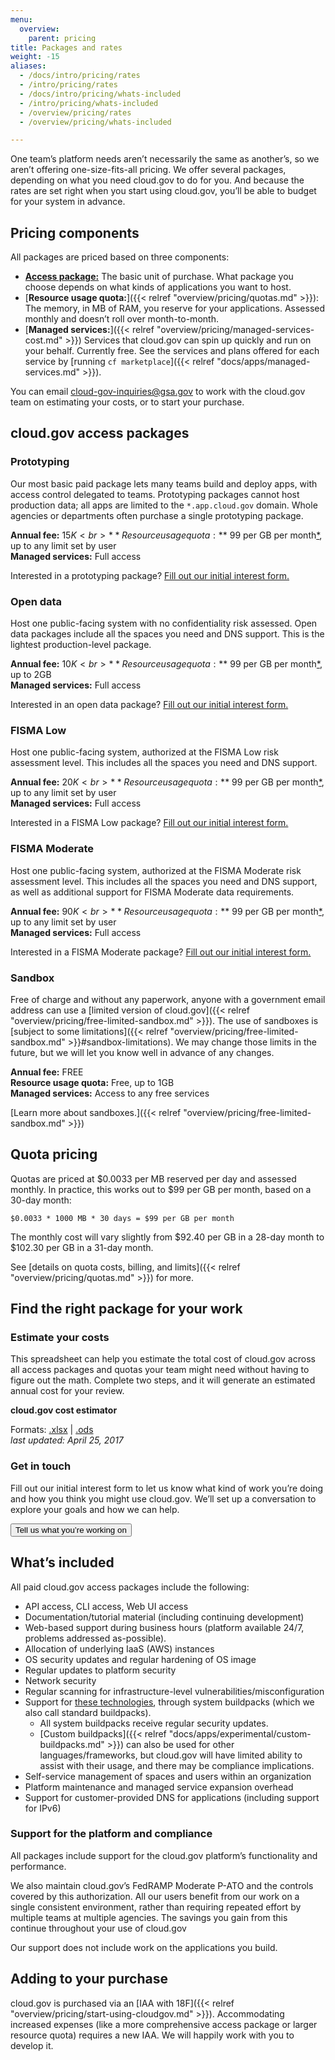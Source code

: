 ```yaml
---
menu:
  overview:
    parent: pricing
title: Packages and rates
weight: -15
aliases:
  - /docs/intro/pricing/rates
  - /intro/pricing/rates
  - /docs/intro/pricing/whats-included
  - /intro/pricing/whats-included
  - /overview/pricing/rates
  - /overview/pricing/whats-included

---
```


One team’s platform needs aren’t necessarily the same as another’s, so we aren’t offering one-size-fits-all pricing. We offer several packages, depending on what you need cloud.gov to do for you. And because the rates are set right when you start using cloud.gov, you’ll be able to budget for your system in advance.

## Pricing components

All packages are priced based on three components:

- [**Access package:**](#cloud-gov-access-packages) The basic unit of purchase. What package you choose depends on what kinds of applications you want to host.
- [**Resource usage quota:**]({{< relref "overview/pricing/quotas.md" >}}): The memory, in MB of RAM, you reserve for your applications. Assessed monthly and doesn’t roll over month-to-month.
- [**Managed services:**]({{< relref "overview/pricing/managed-services-cost.md" >}}) Services that cloud.gov can spin up quickly and run on your behalf. Currently free. See the services and plans offered for each service by [running `cf marketplace`]({{< relref "docs/apps/managed-services.md" >}}).

You can email [cloud-gov-inquiries@gsa.gov](mailto:cloud-gov-inquiries@gsa.gov) to work with the cloud.gov team on estimating your costs, or to start your purchase.

## cloud.gov access packages

### Prototyping

Our most basic paid package lets many teams build and deploy apps, with access control delegated to teams. Prototyping packages cannot host production data; all apps are limited to the `*.app.cloud.gov` domain. Whole agencies or departments often purchase a single prototyping package.

**Annual fee:** $15K<br>
**Resource usage quota:** ~$99 per GB per month[*](#quota-pricing), up to any limit set by user<br>
**Managed services:** Full access

Interested in a prototyping package? [Fill out our initial interest form.](https://docs.google.com/forms/d/e/1FAIpQLSevZfuJ_4KE-MZlm9gttYfsXQp0PJL7OR6k6LbZ9XnFn-oA6g/viewform)

### Open data

Host one public-facing system with no confidentiality risk assessed. Open data packages include all the spaces you need and DNS support. This is the lightest production-level package.

**Annual fee:** $10K<br>
**Resource usage quota:** ~$99 per GB per month[*](#quota-pricing), up to 2GB<br>
**Managed services:** Full access

Interested in an open data package? [Fill out our initial interest form.](https://docs.google.com/forms/d/e/1FAIpQLSevZfuJ_4KE-MZlm9gttYfsXQp0PJL7OR6k6LbZ9XnFn-oA6g/viewform)

### FISMA Low

Host one public-facing system, authorized at the FISMA Low risk assessment level. This includes all the spaces you need and DNS support.

**Annual fee:** $20K<br>
**Resource usage quota:** ~$99 per GB per month[*](#quota-pricing), up to any limit set by user<br>
**Managed services:** Full access

Interested in a FISMA Low package? [Fill out our initial interest form.](https://docs.google.com/forms/d/e/1FAIpQLSevZfuJ_4KE-MZlm9gttYfsXQp0PJL7OR6k6LbZ9XnFn-oA6g/viewform)

### FISMA Moderate

Host one public-facing system, authorized at the FISMA Moderate risk assessment level. This includes all the spaces you need and DNS support, as well as additional support for FISMA Moderate data requirements.

**Annual fee:** $90K<br>
**Resource usage quota:** ~$99 per GB per month[*](#quota-pricing), up to any limit set by user<br>
**Managed services:** Full access

Interested in a FISMA Moderate package? [Fill out our initial interest form.](https://docs.google.com/forms/d/e/1FAIpQLSevZfuJ_4KE-MZlm9gttYfsXQp0PJL7OR6k6LbZ9XnFn-oA6g/viewform)

### Sandbox

Free of charge and without any paperwork, anyone with a government email address can use a [limited version of cloud.gov]({{< relref "overview/pricing/free-limited-sandbox.md" >}}). The use of sandboxes is [subject to some limitations]({{< relref "overview/pricing/free-limited-sandbox.md" >}}#sandbox-limitations). We may change those limits in the future, but we will let you know well in advance of any changes.

**Annual fee:** FREE<br>
**Resource usage quota:** Free, up to 1GB<br>
**Managed services:** Access to any free services

[Learn more about sandboxes.]({{< relref "overview/pricing/free-limited-sandbox.md" >}})

## Quota pricing

Quotas are priced at $0.0033 per MB reserved per day and assessed monthly. In practice, this works out to $99 per GB per month, based on a 30-day month:

`$0.0033 * 1000 MB * 30 days = $99 per GB per month`

The monthly cost will vary slightly from $92.40 per GB in a 28-day month to $102.30 per GB in a 31-day month.

See [details on quota costs, billing, and limits]({{< relref "overview/pricing/quotas.md" >}}) for more.

## Find the right package for your work

### Estimate your costs
This spreadsheet can help you estimate the total cost of cloud.gov across all access packages and quotas your team might need without having to figure out the math. Complete two steps, and it will generate an estimated annual cost for your review.

**cloud.gov cost estimator**

Formats: [.xlsx](cloudgov_cost_estimator_20170425.xlsx) | [.ods](/resources/cloudgov_cost_estimator_20170425.ods) <br />
*last updated: April 25, 2017*


### Get in touch
Fill out our initial interest form to let us know what kind of work you’re doing and how you think you might use cloud.gov. We’ll set up a conversation to explore your goals and how we can help.

[<button class="action action-primary usa-button usa-button-primary">Tell us what you’re working on</button>](https://docs.google.com/forms/d/e/1FAIpQLSevZfuJ_4KE-MZlm9gttYfsXQp0PJL7OR6k6LbZ9XnFn-oA6g/viewform)

## What’s included

All paid cloud.gov access packages include the following:

- API access, CLI access, Web UI access
- Documentation/tutorial material (including continuing development)
- Web-based support during business hours (platform available 24/7, problems addressed as-possible).
- Allocation of underlying IaaS (AWS) instances
- OS security updates and regular hardening of OS image
- Regular updates to platform security
- Network security
- Regular scanning for infrastructure-level vulnerabilities/misconfiguration
- Support for [these technologies](http://docs.cloudfoundry.org/buildpacks/#system-buildpacks), through system buildpacks (which we also call standard buildpacks).
    - All system buildpacks receive regular security updates.
    - [Custom buildpacks]({{< relref "docs/apps/experimental/custom-buildpacks.md" >}}) can also be used for other languages/frameworks, but cloud.gov will have limited ability to assist with their usage, and there may be compliance implications.
- Self-service management of spaces and users within an organization
- Platform maintenance and managed service expansion overhead
- Support for customer-provided DNS for applications (including support for IPv6)

### Support for the platform and compliance

All packages include support for the cloud.gov platform’s functionality and performance.

We also maintain cloud.gov’s FedRAMP Moderate P-ATO and the controls covered by this authorization. All our users benefit from our work on a single consistent environment, rather than requiring repeated effort by multiple teams at multiple agencies. The savings you gain from this continue throughout your use of cloud.gov

Our support does not include work on the applications you build.

## Adding to your purchase

cloud.gov is purchased via an [IAA with 18F]({{< relref "overview/pricing/start-using-cloudgov.md" >}}). Accommodating increased expenses (like a more comprehensive access package or larger resource quota) requires a new IAA. We will happily work with you to develop it.

<!--
Table may not be helpful right now, but I don't want to lose it.

## Package comparison table

All three pricing components are factored into every access package. Use this table to compare packages and their costs.

| Package | What’s included? | Annual access package fee\* | Usage quota price | Managed services available |
| --- | --- | --- | --- | --- |
| **[Sandbox]({{< relref "overview/pricing/free-limited-sandbox.md" >}})** | Anyone with a U.S. federal government email address can try a limited free cloud.gov space. | Free | Free, **capped at 1GB/month** | Only free services |
| **Prototyping** | Suitable for many teams to deploy apps, though limited to the `*.app.cloud.gov` domain. Access control can be delegated to teams. No production data allowed. Usually purchased per agency/department. | $15K |  ~$99/GB/month | All\** |
| **Open Data** | One public-facing Open Data (no confidentiality risk assessed) [system]({{< relref "overview/pricing/pricing-terminology.md#system" >}}), including all the spaces needed and DNS support. | $10K | ~$99/GB/month, **capped at 2GB/month** | All\** (up to $2500/year) |
| **FISMA Low** | One public-facing FISMA Low [system]({{< relref "overview/pricing/pricing-terminology.md#system" >}}), including all the spaces needed and DNS support. | $20K | ~$99/GB/month | All\** |
| **FISMA Moderate** | One public-facing FISMA Moderate [system]({{< relref "overview/pricing/pricing-terminology.md#system" >}}), including all the spaces needed and DNS support. Additional support for FISMA Moderate data requirements. | $90K | ~$99/GB/month | All\** |

\*Access agreements are severable, and the access package fees are invoiced monthly.

\*\*We aren’t yet charging for paid services. See [managed services](#managed-services) for details.

Find out [more about this pricing model]({{< relref "overview/pricing/pricing-model.md" >}}) and [how we define these terms]({{< relref "overview/pricing/pricing-terminology.md" >}}).

-->


<!--
TODO
---

- Create buildpack page with list and compliance trade-offs
- Add examples
-->
